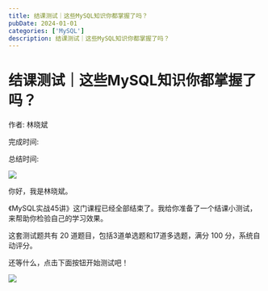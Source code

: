 ```yaml
---
title: 结课测试｜这些MySQL知识你都掌握了吗？
pubDate: 2024-01-01
categories: ['MySQL']
description: 结课测试｜这些MySQL知识你都掌握了吗？
---
```


# 结课测试｜这些MySQL知识你都掌握了吗？

作者: 林晓斌

完成时间:

总结时间:

![](<https://static001.geekbang.org/resource/image/ae/d4/ae6b255438860877381813fc1105f4d4.jpg>)

<audio><source src="" type="audio/mpeg"></audio>

你好，我是林晓斌。

《MySQL实战45讲》这门课程已经全部结束了。我给你准备了一个结课小测试，来帮助你检验自己的学习效果。

这套测试题共有 20 道题目，包括3道单选题和17道多选题，满分 100 分，系统自动评分。

还等什么，点击下面按钮开始测试吧！

[![](<https://static001.geekbang.org/resource/image/28/a4/28d1be62669b4f3cc01c36466bf811a4.png?wh=1142*201>)](<http://time.geekbang.org/quiz/intro?act_id=109&exam_id=232>)

<!-- [[[read_end]]] -->

